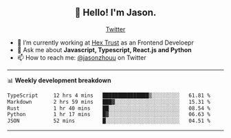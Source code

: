 <h2 align="center">👋 Hello! I'm Jason.</h2>
<p align="center">
  <a href="https://twitter.com/jasonzhouu">Twitter</a>
</p>


- 🔭 I’m currently working at [Hex Trust](https://hextrust.com/) as an Frontend Develoepr
- 💬 Ask me about **Javascript, Typescript, React.js and Python**
- 📫 How to reach me: [@jasonzhouu](https://twitter.com/jasonzhouu) on Twitter

-------

📊 **Weekly development breakdown**
<!--START_SECTION:waka-->

```txt
TypeScript     12 hrs 4 mins   ███████████████▒░░░░░░░░░   61.81 %
Markdown       2 hrs 59 mins   ███▓░░░░░░░░░░░░░░░░░░░░░   15.31 %
Rust           1 hr 40 mins    ██░░░░░░░░░░░░░░░░░░░░░░░   08.54 %
Python         1 hr 17 mins    █▓░░░░░░░░░░░░░░░░░░░░░░░   06.63 %
JSON           52 mins         █░░░░░░░░░░░░░░░░░░░░░░░░   04.51 %
```

<!--END_SECTION:waka-->

-------
